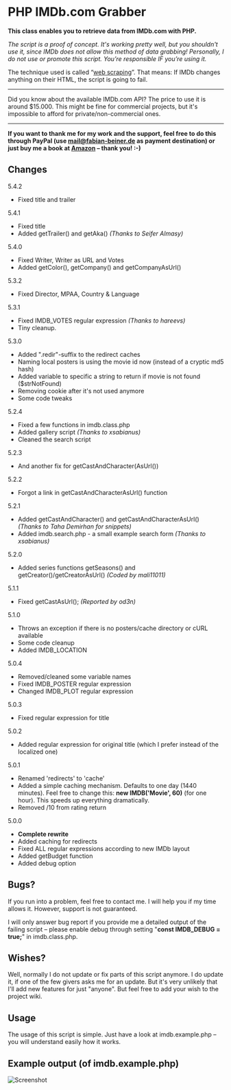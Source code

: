 # PHP IMDb.com Grabber

**This class enables you to retrieve data from IMDb.com with PHP.**

*The script is a proof of concept. It's working pretty well, but you shouldn't use it, since IMDb does not allow this method of data grabbing! Personally, I do not use or promote this script. You’re responsible IF you’re using it.*

The technique used is called “[web scraping](http://en.wikipedia.org/wiki/Web_scraping "Web scraping")”. That means: If IMDb changes anything on their HTML, the script is going to fail.

---

Did you know about the available IMDb.com API? The price to use it is around $15.000. This might be fine for commercial projects, but it's impossible to afford for private/non-commercial ones.

---

**If you want to thank me for my work and the support, feel free to do this through PayPal (use mail@fabian-beiner.de as payment destination) or just buy me a book at [Amazon](http://www.amazon.de/wishlist/3IAUEEEY6GD20) – thank you! :-)**

## Changes

5.4.2

- Fixed title and trailer

5.4.1

- Fixed title
- Added getTrailer() and getAka() *(Thanks to Seifer Almasy)*

5.4.0

- Fixed Writer, Writer as URL and Votes
- Added getColor(), getCompany() and getCompanyAsUrl()

5.3.2

- Fixed Director, MPAA, Country & Language

5.3.1

- Fixed IMDB_VOTES regular expression *(Thanks to hareevs)*
- Tiny cleanup.

5.3.0

- Added ".redir"-suffix to the redirect caches
- Naming local posters is using the movie id now (instead of a cryptic md5 hash)
- Added variable to specific a string to return if movie is not found ($strNotFound)
- Removing cookie after it's not used anymore
- Some code tweaks

5.2.4

- Fixed a few functions in imdb.class.php
- Added gallery script *(Thanks to xsabianus)*
- Cleaned the search script

5.2.3

- And another fix for getCastAndCharacter(AsUrl())

5.2.2

- Forgot a link in getCastAndCharacterAsUrl() function

5.2.1

- Added getCastAndCharacter() and getCastAndCharacterAsUrl() *(Thanks to Taha Demirhan for snippets)*
- Added imdb.search.php - a small example search form *(Thanks to xsabianus)*

5.2.0

- Added series functions getSeasons() and getCreator()/getCreatorAsUrl() *(Coded by mali11011)*

5.1.1

- Fixed getCastAsUrl(); *(Reported by od3n)*

5.1.0

- Throws an exception if there is no posters/cache directory or cURL available
- Some code cleanup
- Added IMDB_LOCATION

5.0.4

- Removed/cleaned some variable names
- Fixed IMDB_POSTER regular expression
- Changed IMDB_PLOT regular expression

5.0.3

- Fixed regular expression for title

5.0.2

- Added regular expression for original title (which I prefer instead of the localized one)

5.0.1

- Renamed 'redirects' to 'cache'
- Added a simple caching mechanism. Defaults to one day (1440 minutes). Feel free to change this: **new IMDB('Movie', 60)** (for one hour). This speeds up everything dramatically.
- Removed /10 from rating return

5.0.0

- **Complete rewrite**
- Added caching for redirects
- Fixed ALL regular expressions according to new IMDb layout
- Added getBudget function
- Added debug option

## Bugs?
If you run into a problem, feel free to contact me. I will help you if my time allows it. However, support is not guaranteed.

I will only answer bug report if you provide me a detailed output of the failing script – please enable debug through setting "**const IMDB_DEBUG = true;**" in imdb.class.php.

## Wishes?

Well, normally I do not update or fix parts of this script anymore. I do update it, if one of the few givers asks me for an update. But it's very unlikely that I'll add new features for just "anyone". But feel free to add your wish to the project wiki.

## Usage

The usage of this script is simple. Just have a look at imdb.example.php – you will understand easily how it works.

## Example output (of imdb.example.php)

![Screenshot](http://img801.imageshack.us/img801/3749/imdbc.png "Screenshot of imdb.example.php output")
